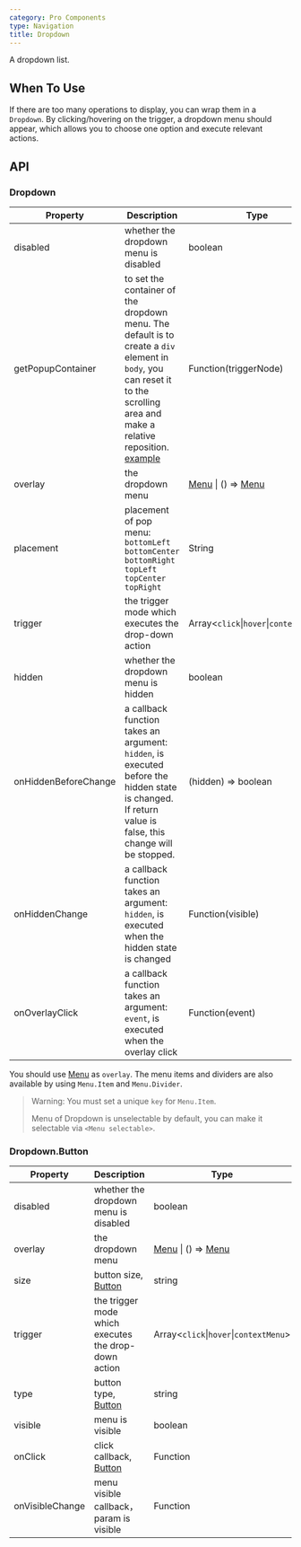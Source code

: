 ```yaml
---
category: Pro Components
type: Navigation
title: Dropdown
---
```


A dropdown list.

## When To Use

If there are too many operations to display, you can wrap them in a `Dropdown`. By clicking/hovering on the trigger, a dropdown menu should appear, which allows you to choose one option and execute relevant actions.

## API

### Dropdown

| Property | Description | Type | Default |
| -------- | ----------- | ---- | ------- |
| disabled | whether the dropdown menu is disabled | boolean | - |
| getPopupContainer | to set the container of the dropdown menu. The default is to create a `div` element in `body`, you can reset it to the scrolling area and make a relative reposition. [example](https://codepen.io/afc163/pen/zEjNOy?editors=0010) | Function(triggerNode) | `() => document.body` |
| overlay | the dropdown menu | [Menu](/components/menu) \| () => [Menu](/components/menu) | - |
| placement | placement of pop menu: `bottomLeft` `bottomCenter` `bottomRight` `topLeft` `topCenter` `topRight` | String | `bottomLeft` |
| trigger | the trigger mode which executes the drop-down action | Array&lt;`click`\|`hover`\|`contextMenu`> | `['click', 'focus']` |
| hidden | whether the dropdown menu is hidden | boolean | - |
| onHiddenBeforeChange | a callback function takes an argument: `hidden`, is executed before the hidden state is changed. If return value is false, this change will be stopped. | (hidden) => boolean | 无 |
| onHiddenChange | a callback function takes an argument: `hidden`, is executed when the hidden state is changed | Function(visible) | - |
| onOverlayClick | a callback function takes an argument: `event`, is executed when the overlay click | Function(event) | - |

You should use [Menu](/components/menu/) as `overlay`. The menu items and dividers are also available by using `Menu.Item` and `Menu.Divider`.

> Warning: You must set a unique `key` for `Menu.Item`.
>
> Menu of Dropdown is unselectable by default, you can make it selectable via `<Menu selectable>`.

### Dropdown.Button

| Property | Description | Type | Default |
| --- | --- | --- | --- |
| disabled | whether the dropdown menu is disabled | boolean | - |
| overlay | the dropdown menu | [Menu](/components/menu) \| () => [Menu](/components/menu) | - |
| size | button size, [Button](/components-pro/button/) | string | 'default' |
| trigger | the trigger mode which executes the drop-down action | Array&lt;`click`\|`hover`\|`contextMenu`> | `['hover']` |
| type | button type, [Button](/components-pro/button/) | string | 'default' |
| visible | menu is visible | boolean | - |
| onClick | click callback, [Button](/components-pro/button/) | Function | - |
| onVisibleChange | menu visible callback，param is visible | Function | - |
